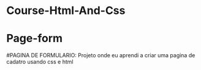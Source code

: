 # Course-Html-And-Css
# Page-form
  
  #PAGINA DE FORMULARIO:
       Projeto onde eu aprendi a criar uma pagina de cadatro
       usando css e html 
 

